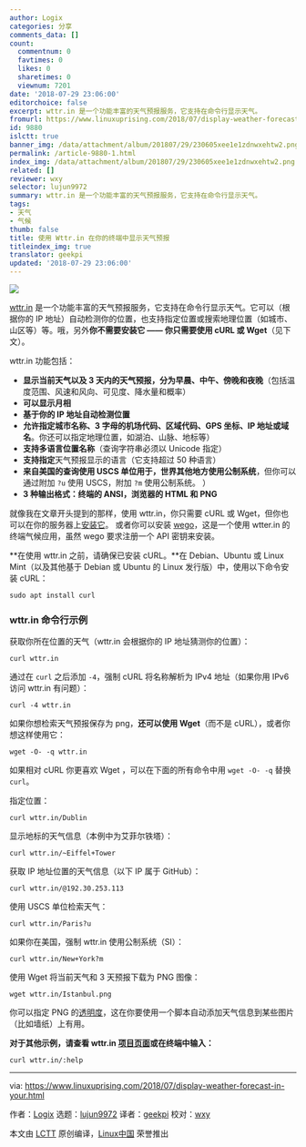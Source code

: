 ```yaml
---
author: Logix
categories: 分享
comments_data: []
count:
  commentnum: 0
  favtimes: 0
  likes: 0
  sharetimes: 0
  viewnum: 7201
date: '2018-07-29 23:06:00'
editorchoice: false
excerpt: wttr.in 是一个功能丰富的天气预报服务，它支持在命令行显示天气。
fromurl: https://www.linuxuprising.com/2018/07/display-weather-forecast-in-your.html
id: 9880
islctt: true
banner_img: /data/attachment/album/201807/29/230605xee1e1zdnwxehtw2.png
permalink: /article-9880-1.html
index_img: /data/attachment/album/201807/29/230605xee1e1zdnwxehtw2.png.thumb.jpg
related: []
reviewer: wxy
selector: lujun9972
summary: wttr.in 是一个功能丰富的天气预报服务，它支持在命令行显示天气。
tags:
- 天气
- 气候
thumb: false
title: 使用 Wttr.in 在你的终端中显示天气预报
titleindex_img: true
translator: geekpi
updated: '2018-07-29 23:06:00'
---
```


![](/data/attachment/album/201807/29/230605xee1e1zdnwxehtw2.png)


[wttr.in](https://wttr.in/) 是一个功能丰富的天气预报服务，它支持在命令行显示天气。它可以（根据你的 IP 地址）自动检测你的位置，也支持指定位置或搜索地理位置（如城市、山区等）等。哦，另外**你不需要安装它 —— 你只需要使用 cURL 或 Wget**（见下文）。


wttr.in 功能包括：


* **显示当前天气以及 3 天内的天气预报，分为早晨、中午、傍晚和夜晚**（包括温度范围、风速和风向、可见度、降水量和概率）
* **可以显示月相**
* **基于你的 IP 地址自动检测位置**
* **允许指定城市名称、3 字母的机场代码、区域代码、GPS 坐标、IP 地址或域名**。你还可以指定地理位置，如湖泊、山脉、地标等）
* **支持多语言位置名称**（查询字符串必须以 Unicode 指定）
* **支持指定**天气预报显示的语言（它支持超过 50 种语言）
* **来自美国的查询使用 USCS 单位用于，世界其他地方使用公制系统**，但你可以通过附加 `?u` 使用 USCS，附加 `?m` 使用公制系统。 ）
* **3 种输出格式：终端的 ANSI，浏览器的 HTML 和 PNG**


就像我在文章开头提到的那样，使用 wttr.in，你只需要 cURL 或 Wget，但你也可以在你的服务器上[安装它](https://github.com/chubin/wttr.in#installation)。 或者你可以安装 [wego](https://github.com/schachmat/wego)，这是一个使用 wtter.in 的终端气候应用，虽然 wego 要求注册一个 API 密钥来安装。


**在使用 wttr.in 之前，请确保已安装 cURL。**在 Debian、Ubuntu 或 Linux Mint（以及其他基于 Debian 或 Ubuntu 的 Linux 发行版）中，使用以下命令安装 cURL：



```
sudo apt install curl

```

### wttr.in 命令行示例


获取你所在位置的天气（wttr.in 会根据你的 IP 地址猜测你的位置）：



```
curl wttr.in

```

通过在 `curl` 之后添加 `-4`，强制 cURL 将名称解析为 IPv4 地址（如果你用 IPv6 访问 wttr.in 有问题）：



```
curl -4 wttr.in

```

如果你想检索天气预报保存为 png，**还可以使用 Wget**（而不是 cURL），或者你想这样使用它：



```
wget -O- -q wttr.in

```

如果相对 cURL 你更喜欢 Wget ，可以在下面的所有命令中用 `wget -O- -q` 替换 `curl`。


指定位置：



```
curl wttr.in/Dublin

```

显示地标的天气信息（本例中为艾菲尔铁塔）：



```
curl wttr.in/~Eiffel+Tower

```

获取 IP 地址位置的天气信息（以下 IP 属于 GitHub）：



```
curl wttr.in/@192.30.253.113

```

使用 USCS 单位检索天气：



```
curl wttr.in/Paris?u

```

如果你在美国，强制 wttr.in 使用公制系统（SI）：



```
curl wttr.in/New+York?m

```

使用 Wget 将当前天气和 3 天预报下载为 PNG 图像：



```
wget wttr.in/Istanbul.png

```

你可以指定 PNG 的[透明度](https://github.com/chubin/wttr.in#supported-formats)，这在你要使用一个脚本自动添加天气信息到某些图片（比如墙纸）上有用。


**对于其他示例，请查看 wttr.in [项目页面](https://github.com/chubin/wttr.in)或在终端中输入：**



```
curl wttr.in/:help

```



---


via: <https://www.linuxuprising.com/2018/07/display-weather-forecast-in-your.html>


作者：[Logix](https://plus.google.com/118280394805678839070) 选题：[lujun9972](https://github.com/lujun9972) 译者：[geekpi](https://github.com/geekpi) 校对：[wxy](https://github.com/wxy)


本文由 [LCTT](https://github.com/LCTT/TranslateProject) 原创编译，[Linux中国](https://linux.cn/) 荣誉推出